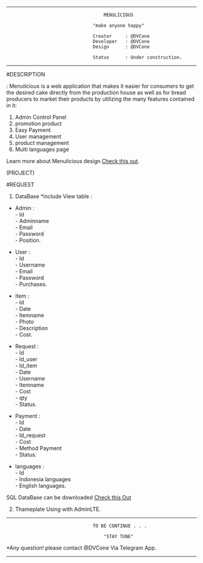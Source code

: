 ------------------------------------------------------------------------------------------

                                        MENULICIOUS

                                    "make anyone happy"

                                    Creator     : @DVCone
                                    Developer   : @DVCone
                                    Design      : @DVCone

                                    Status      : Under construction.

------------------------------------------------------------------------------------------

#DESCRIPTION

: Menulicious is a web application that makes it easier for consumers to get the desired 
cake directly from the production house as well as for bread producers to market their 
products by utilizing the many features contained in it:

1. Admin Control Panel
2. promotion product
3. Easy Payment
4. User management
5. product management
6. Multi languages page

Learn more about Menulicious design [Check this out](https://github.com/DVCone/Menulicious/tree/master/Design).


(PROJECT)

#REQUEST

1. DataBase *include View table :

- Admin     :<br> - Id <br>
              - Adminname <br>
              - Email<br>
              - Password<br>
              - Position.

- User      :<br> - Id <br>
              - Username <br>
              - Email <br>
              - Password <br>
              - Purchases. <br>

- Item      :<br> - Id <br>
              - Date <br>
              - Itemname <br>
              - Photo <br>
              - Description <br>
              - Cost. <br>

- Request   :<br> - Id <br>
              - Id_user <br>
              - Id_item <br>
              - Date <br>
              - Username <br>
              - Itemname <br>
              - Cost <br>
              - qty <br>
              - Status. <br>

- Payment   :<br> - Id  <br>
              - Date <br>
              - Id_request <br>
              - Cost <br>
              - Method Payment <br>
              - Status. <br>

- languages :<br> - Id <br>
              - Indonesia languages <br>
              - English languages. <br>


SQL DataBase can be downloaded [Check this Out](https://github.com/DVCone/Menulicious/tree/master/Web%20Documentation/sql)

2. Thameplate Using with AdminLTE.

------------------------------------------------------------------------------------------

                                    TO BE CONTINUE . . .

                                        "STAY TUNE"

*Any question! please contact @DVCone Via Telegram App.                                       

------------------------------------------------------------------------------------------
